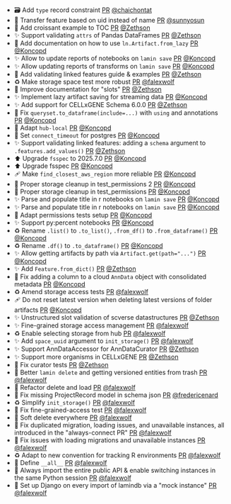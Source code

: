 - :card_file_box: Add `type` record constraint [PR](https://github.com/laminlabs/lamindb/pull/3015) [@chaichontat](https://github.com/chaichontat)
- 🐛 Transfer feature based on uid instead of name [PR](https://github.com/laminlabs/lamindb/pull/2998) [@sunnyosun](https://github.com/sunnyosun)
- 📝 Add croissant example to TOC [PR](https://github.com/laminlabs/lamindb/pull/3046) [@Zethson](https://github.com/Zethson)
- ✨ Support validating `attrs` of Pandas DataFrames [PR](https://github.com/laminlabs/lamindb/pull/3036) [@Zethson](https://github.com/Zethson)
- 📝 Add documentation on how to use `ln.Artifact.from_lazy` [PR](https://github.com/laminlabs/lamindb/pull/3056) [@Koncopd](https://github.com/Koncopd)
- ✨ Allow to update reports of notebooks on `lamin save` [PR](https://github.com/laminlabs/lamindb/pull/3050) [@Koncopd](https://github.com/Koncopd)
- ✨ Allow updating reports of transforms on `lamin save` [PR](https://github.com/laminlabs/lamin-cli/pull/151) [@Koncopd](https://github.com/Koncopd)
- 📝 Add validating linked features guide & examples [PR](https://github.com/laminlabs/lamindb/pull/3052) [@Zethson](https://github.com/Zethson)
- ♻️ Make storage space test more robust [PR](https://github.com/laminlabs/lamindb/pull/3054) [@falexwolf](https://github.com/falexwolf)
- 📝 Improve documentation for "slots" [PR](https://github.com/laminlabs/lamindb/pull/3048) [@Zethson](https://github.com/Zethson)
- ✨ Implement lazy artifact saving for streaming data [PR](https://github.com/laminlabs/lamindb/pull/3051) [@Koncopd](https://github.com/Koncopd)
- ✨ Add support for CELLxGENE Schema 6.0.0 [PR](https://github.com/laminlabs/lamindb/pull/3000) [@Zethson](https://github.com/Zethson)
- 🐛 Fix `queryset.to_dataframe(include=...)` with `using` and annotations [PR](https://github.com/laminlabs/lamindb/pull/3053) [@Koncopd](https://github.com/Koncopd)
- 💚 Adapt `hub-local` [PR](https://github.com/laminlabs/lamindb-setup/pull/1130) [@Koncopd](https://github.com/Koncopd)
- 🔧 Set `connect_timeout` for postgres [PR](https://github.com/laminlabs/lamindb-setup/pull/1129) [@Koncopd](https://github.com/Koncopd)
- ✨ Support validating linked features: adding a `schema` argument to `.features.add_values()` [PR](https://github.com/laminlabs/lamindb/pull/3039) [@Zethson](https://github.com/Zethson)
- ⬆️ Upgrade `fsspec` to 2025.7.0 [PR](https://github.com/laminlabs/lamindb/pull/3047) [@Koncopd](https://github.com/Koncopd)
- ⬆️ Upgrade fsspec [PR](https://github.com/laminlabs/lamindb-setup/pull/1128) [@Koncopd](https://github.com/Koncopd)
- 🩹 Make `find_closest_aws_region` more reliable [PR](https://github.com/laminlabs/lamindb-setup/pull/1127) [@Koncopd](https://github.com/Koncopd)
- 💚 Proper storage cleanup in test_permissions 2 [PR](https://github.com/laminlabs/lamindb/pull/3045) [@Koncopd](https://github.com/Koncopd)
- 💚 Proper storage cleanup in test_permissions [PR](https://github.com/laminlabs/lamindb/pull/3044) [@Koncopd](https://github.com/Koncopd)
- ✨ Parse and populate title in r notebooks on `lamin save` [PR](https://github.com/laminlabs/lamindb/pull/3043) [@Koncopd](https://github.com/Koncopd)
- ✨ Parse and populate title in r notebooks on `lamin save` [PR](https://github.com/laminlabs/lamin-cli/pull/150) [@Koncopd](https://github.com/Koncopd)
- 💚 Adapt permissions tests setup [PR](https://github.com/laminlabs/lamindb/pull/3042) [@Koncopd](https://github.com/Koncopd)
- ✨ Support py:percent notebooks [PR](https://github.com/laminlabs/lamindb/pull/3041) [@Koncopd](https://github.com/Koncopd)
- ♻️ Rename `.list()` to `.to_list()`, `.from_df()` to `.from_dataframe()` [PR](https://github.com/laminlabs/lamindb/pull/3038) [@Koncopd](https://github.com/Koncopd)
- ♻️ Rename `.df()` to `.to_dataframe()` [PR](https://github.com/laminlabs/lamindb/pull/3035) [@Koncopd](https://github.com/Koncopd)
- ✨ Allow getting artifacts by path via `Artifact.get(path="...")` [PR](https://github.com/laminlabs/lamindb/pull/3034) [@Koncopd](https://github.com/Koncopd)
- ✨ Add `Feature.from_dict()`  [PR](https://github.com/laminlabs/lamindb/pull/3030) [@Zethson](https://github.com/Zethson)
- 🐛 Fix adding a column to a cloud `AnnData` object with consolidated metadata [PR](https://github.com/laminlabs/lamindb/pull/3033) [@Koncopd](https://github.com/Koncopd)
- ♻️ Amend storage access tests [PR](https://github.com/laminlabs/lamindb/pull/3032) [@falexwolf](https://github.com/falexwolf)
- 🩹 Do not reset latest version when deleting latest versions of folder artifacts [PR](https://github.com/laminlabs/lamindb/pull/3031) [@Koncopd](https://github.com/Koncopd)
- ✨ Unstructured slot validation of scverse datastructures [PR](https://github.com/laminlabs/lamindb/pull/3029) [@Zethson](https://github.com/Zethson)
- ✨ Fine-grained storage access management [PR](https://github.com/laminlabs/lamindb/pull/3023) [@falexwolf](https://github.com/falexwolf)
- ♻️ Enable selecting storage from hub [PR](https://github.com/laminlabs/lamindb-setup/pull/1125) [@falexwolf](https://github.com/falexwolf)
- ✨ Add `space_uuid` argument to `init_storage()` [PR](https://github.com/laminlabs/lamindb-setup/pull/1124) [@falexwolf](https://github.com/falexwolf)
- ✨ Support AnnDataAccessor for AnnDataCurator [PR](https://github.com/laminlabs/lamindb/pull/2980) [@Zethson](https://github.com/Zethson)
- ✨ Support more organisms in CELLxGENE [PR](https://github.com/laminlabs/lamindb/pull/3026) [@Zethson](https://github.com/Zethson)
- 💚  Fix curator tests [PR](https://github.com/laminlabs/lamindb/pull/3028) [@Zethson](https://github.com/Zethson)
- 🚸 Better `lamin delete` and getting versioned entities from trash [PR](https://github.com/laminlabs/lamindb/pull/3025) [@falexwolf](https://github.com/falexwolf)
- 🚸 Refactor delete and load [PR](https://github.com/laminlabs/lamin-cli/pull/149) [@falexwolf](https://github.com/falexwolf)
- 🐛 Fix missing ProjectRecord model in schema json [PR](https://github.com/laminlabs/lamindb/pull/3024) [@fredericenard](https://github.com/fredericenard)
- ♻️ Simplify `init_storage()` [PR](https://github.com/laminlabs/lamindb-setup/pull/1123) [@falexwolf](https://github.com/falexwolf)
- 💚 Fix fine-grained-access test [PR](https://github.com/laminlabs/lamindb-setup/pull/1122) [@falexwolf](https://github.com/falexwolf)
- 🚸 Soft delete everywhere [PR](https://github.com/laminlabs/lamindb/pull/3022) [@falexwolf](https://github.com/falexwolf)
- 🐛 Fix duplicated migration, loading issues, and unavailable instances, all introduced in the "always-connect PR" [PR](https://github.com/laminlabs/lamindb/pull/3021) [@falexwolf](https://github.com/falexwolf)
- 🐛 Fix issues with loading migrations and unavailable instances [PR](https://github.com/laminlabs/lamindb-setup/pull/1121) [@falexwolf](https://github.com/falexwolf)
- ♻️ Adapt to new convention for tracking R environments [PR](https://github.com/laminlabs/lamindb/pull/3020) [@falexwolf](https://github.com/falexwolf)
- 🚸 Define `__all__` [PR](https://github.com/laminlabs/lamindb/pull/3019) [@falexwolf](https://github.com/falexwolf)
- 🚸 Always import the entire public API & enable switching instances in the same Python session [PR](https://github.com/laminlabs/lamindb/pull/2851) [@falexwolf](https://github.com/falexwolf)
- 🚸 Set up Django on every import of lamindb via a "mock instance" [PR](https://github.com/laminlabs/lamindb-setup/pull/1063) [@falexwolf](https://github.com/falexwolf)
